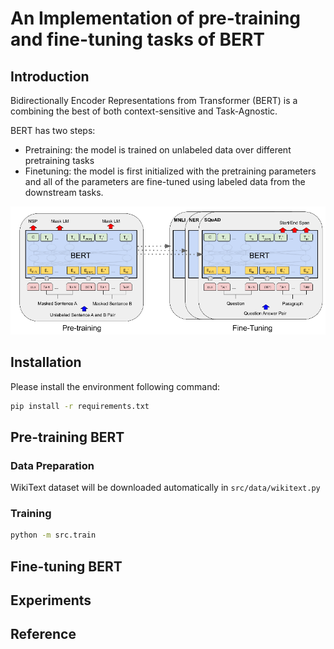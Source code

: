 # An Implementation of pre-training and fine-tuning tasks of BERT

## Introduction
Bidirectionally Encoder Representations from Transformer (BERT) is a combining the best of both context-sensitive and Task-Agnostic. 

BERT has two steps: 
+ Pretraining: the model is trained on unlabeled data over different pretraining tasks
+ Finetuning: the model is first initialized with the pretraining parameters and all of the parameters are fine-tuned using labeled data from the downstream tasks.

<p align="center">
    <img src="images/pretrain_bert.png">
</p>

## Installation
Please install the environment following command:
```bash
pip install -r requirements.txt
```

## Pre-training BERT
### Data Preparation
WikiText dataset will be downloaded automatically in `src/data/wikitext.py`

### Training
```bash
python -m src.train
```

## Fine-tuning BERT

## Experiments

## Reference